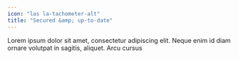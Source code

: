 ```yaml
---
icon: "las la-tachometer-alt"
title: "Secured &amp; up-to-date"
---
```


Lorem ipsum dolor sit amet, consectetur adipiscing elit. Neque enim id diam ornare volutpat in sagitis, aliquet. Arcu cursus
